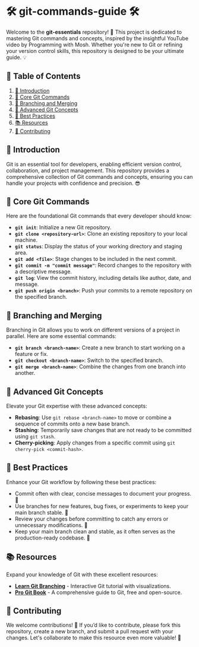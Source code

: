 # 🛠️ git-commands-guide 🛠️ 

Welcome to the **git-essentials** repository! 🚀 This project is dedicated to mastering Git commands and concepts, inspired by the insightful YouTube video by Programming with Mosh. Whether you're new to Git or refining your version control skills, this repository is designed to be your ultimate guide. 💡

## 📜 Table of Contents

1. [🌟 Introduction](#-introduction)
2. [🔧 Core Git Commands](#-core-git-commands)
3. [🌳 Branching and Merging](#-branching-and-merging)
4. [🚀 Advanced Git Concepts](#-advanced-git-concepts)
5. [🎯 Best Practices](#-best-practices)
6. [📚 Resources](#-resources)
7. [🤝 Contributing](#-contributing)

## 🌟 Introduction

Git is an essential tool for developers, enabling efficient version control, collaboration, and project management. This repository provides a comprehensive collection of Git commands and concepts, ensuring you can handle your projects with confidence and precision. 😎

## 🔧 Core Git Commands

Here are the foundational Git commands that every developer should know:

- **`git init`**: Initialize a new Git repository.
- **`git clone <repository-url>`**: Clone an existing repository to your local machine.
- **`git status`**: Display the status of your working directory and staging area.
- **`git add <file>`**: Stage changes to be included in the next commit.
- **`git commit -m "commit message"`**: Record changes to the repository with a descriptive message.
- **`git log`**: View the commit history, including details like author, date, and message.
- **`git push origin <branch>`**: Push your commits to a remote repository on the specified branch.

## 🌳 Branching and Merging

Branching in Git allows you to work on different versions of a project in parallel. Here are some essential commands:

- **`git branch <branch-name>`**: Create a new branch to start working on a feature or fix.
- **`git checkout <branch-name>`**: Switch to the specified branch.
- **`git merge <branch-name>`**: Combine the changes from one branch into another.

## 🚀 Advanced Git Concepts

Elevate your Git expertise with these advanced concepts:

- **Rebasing**: Use `git rebase <branch-name>` to move or combine a sequence of commits onto a new base branch.
- **Stashing**: Temporarily save changes that are not ready to be committed using `git stash`.
- **Cherry-picking**: Apply changes from a specific commit using `git cherry-pick <commit-hash>`.

## 🎯 Best Practices

Enhance your Git workflow by following these best practices:

- Commit often with clear, concise messages to document your progress. 📝
- Use branches for new features, bug fixes, or experiments to keep your main branch stable. 🌿
- Review your changes before committing to catch any errors or unnecessary modifications. 👀
- Keep your main branch clean and stable, as it often serves as the production-ready codebase. 🚦

## 📚 Resources

Expand your knowledge of Git with these excellent resources:

- **[Learn Git Branching](https://learngitbranching.js.org/)** - Interactive Git tutorial with visualizations.
- **[Pro Git Book](https://git-scm.com/book/en/v2)** - A comprehensive guide to Git, free and open-source.

## 🤝 Contributing

We welcome contributions! 🎉 If you’d like to contribute, please fork this repository, create a new branch, and submit a pull request with your changes. Let's collaborate to make this resource even more valuable! 🌟

